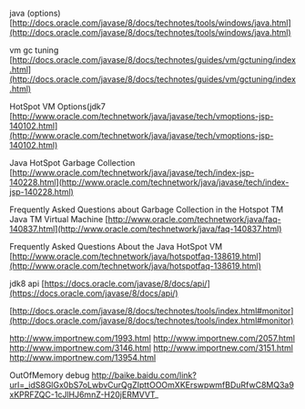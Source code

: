 java (options)
[http://docs.oracle.com/javase/8/docs/technotes/tools/windows/java.html](http://docs.oracle.com/javase/8/docs/technotes/tools/windows/java.html)

vm gc tuning
[http://docs.oracle.com/javase/8/docs/technotes/guides/vm/gctuning/index.html](http://docs.oracle.com/javase/8/docs/technotes/guides/vm/gctuning/index.html)

HotSpot VM Options(jdk7
[http://www.oracle.com/technetwork/java/javase/tech/vmoptions-jsp-140102.html](http://www.oracle.com/technetwork/java/javase/tech/vmoptions-jsp-140102.html)


Java HotSpot Garbage Collection
[http://www.oracle.com/technetwork/java/javase/tech/index-jsp-140228.html](http://www.oracle.com/technetwork/java/javase/tech/index-jsp-140228.html)

Frequently Asked Questions about Garbage Collection in the Hotspot TM Java TM Virtual Machine
[http://www.oracle.com/technetwork/java/faq-140837.html](http://www.oracle.com/technetwork/java/faq-140837.html)


Frequently Asked Questions About the Java HotSpot VM
[http://www.oracle.com/technetwork/java/hotspotfaq-138619.html](http://www.oracle.com/technetwork/java/hotspotfaq-138619.html)


jdk8 api
[https://docs.oracle.com/javase/8/docs/api/](https://docs.oracle.com/javase/8/docs/api/)

[http://docs.oracle.com/javase/8/docs/technotes/tools/index.html#monitor](http://docs.oracle.com/javase/8/docs/technotes/tools/index.html#monitor)


http://www.importnew.com/1993.html
http://www.importnew.com/2057.html
http://www.importnew.com/3146.html
http://www.importnew.com/3151.html
http://www.importnew.com/13954.html


OutOfMemory debug
http://baike.baidu.com/link?url=_idS8GlGx0bS7oLwbvCurQgZIpttOOOmXKErswpwmfBDuRfwC8MQ3a9xKPRFZQC-1cJlHJ6mnZ-H20jERMVVT_


